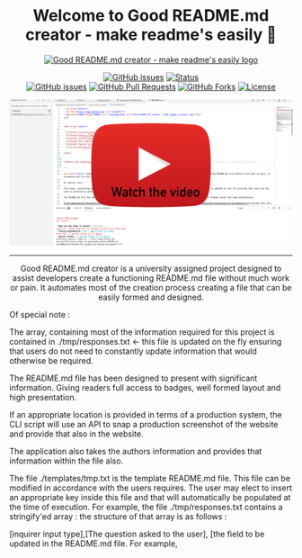 <h1 align="center">Welcome to Good README.md creator - make readme's easily 👋</h1>

  <p align="center">
  <a href=" https://ginganinjar.github.io/ginganinjar-monash-assignment7/" rel="noopener">
 <img width=200px height=200px src="./siteimg.jpeg" alt="Good README.md creator - make readme's easily logo"></a>
</p>


<div align="center">

  [![GitHub issues](https://img.shields.io/github/followers/ginganinjar?label=Follow)](/issues)
  [![Status](https://img.shields.io/badge/status-active-success.svg)]()  
  [![GitHub issues](https://img.shields.io/github/issues/ginganinjar/ginganinjar-monash-assignment7)](/issues)
  [![GitHub Pull Requests](	https://img.shields.io/github/issues-pr/ginganinjar/ginganinjar-monash-assignment7)]()
  [![GitHub Forks](	https://img.shields.io/github/forks/ginganinjar/ginganinjar-monash-assignment7?label=Fork)]()
  [![License](https://img.shields.io/badge/license-MIT-blue.svg)](https://opensource.org/licenses/mit-license.php)

</div>

[![Watch the video](./generated_content/watch_the_video.png)](https://youtu.be/QUNrV7xauHI)

---

<p align="center"> Good README.md creator is a university assigned project designed to assist developers create a functioning README.md file without much work or pain. It automates most of the creation process creating a file that can be easily formed and designed.

Of special note :

The array, containing most of the information required for this project is contained in ./tmp/responses.txt <- this file is updated on the fly ensuring that users do not need to constantly update information that would otherwise be required.

The README.md file has been designed to present with significant information. Giving readers full access to badges, well formed layout and high presentation.

If an appropriate location is provided in terms of a production system, the CLI script will use an API to snap a production screenshot of the website and provide that also in the website.

The application also takes the authors information and provides that information within the file also.

The file ./templates/tmp.txt is the template README.md file. This file can be modified in accordance with the users requires. The user may elect to insert an appropriate key inside this file and that will automatically be populated at the time of execution. For example, the file ./tmp/responses.txt contains a stringify'ed array : the structure of that array is as follows : 

[inquirer input type],[The question asked to the user], [the field to be updated in the README.md file. For example, <title> will take the answer from this array and populate the file with this content], [the default response which is updated every time the user makes a change], [null <- this field is used internally by the application and cannot be changed]

After the application completes, it will create two files (README.md & siteimg.jpeg) - These files will be contained in the directory, ./generated_content. Move these files to the root of your repositry and everything is good to go.


 
</p>

## 📝 Table of Contents
- [About](#about)
- [Getting Started](#getting_started)
- [Deployment](#deployment)
- [Usage](#usage)
- [Contributing](../CONTRIBUTING.md)
- [Authors](#authors)
- [Acknowledgments](#acknowledgement)

## 🧐 Usage <a name = "about"></a>
 To assist in the design and build of a professional and easily used README.md file using a CLI editor from within NODE CLI console.

## 🏁 Getting Started <a name = "getting_started"></a>
These instructions will get you a copy of the project up and running on your local machine for development and testing purposes. See [deployment](#deployment) for notes on how to deploy the project on a live system.

### Installing & 🚀 Deployment <a name = "deployment"></a>

```sh
Clone the repo 

GIT CLONE git@github.com:ginganinjar/ginganinjar-monash-assignment7.git from your console.   

Install NPM packages
npm install 

```

## :mag: Testing  <a name = "built_using"></a>
UAT - specifically no others

## ✍️ Authors <a name = "authors"></a>
Myself, David S.

## 🎉 Acknowledgements <a name = "acknowledgement"></a>
A special thanks to Tri Nguyen